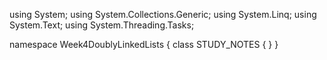 ﻿using System;
using System.Collections.Generic;
using System.Linq;
using System.Text;
using System.Threading.Tasks;

namespace Week4DoublyLinkedLists
{
    class STUDY_NOTES
    {
    }
}
